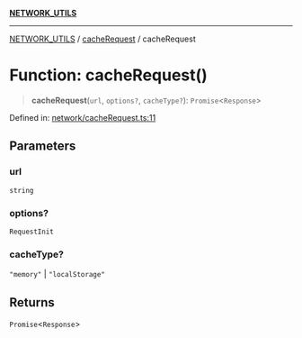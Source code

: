 [**NETWORK_UTILS**](../../README.md)

***

[NETWORK_UTILS](../../README.md) / [cacheRequest](../README.md) / cacheRequest

# Function: cacheRequest()

> **cacheRequest**(`url`, `options?`, `cacheType?`): `Promise`\<`Response`\>

Defined in: [network/cacheRequest.ts:11](https://github.com/dailker/everyutil-js/blob/b3e269da55b7d96c15eb37e98c5c4f6b94f05f6f/src/network/cacheRequest.ts#L11)

## Parameters

### url

`string`

### options?

`RequestInit`

### cacheType?

`"memory"` | `"localStorage"`

## Returns

`Promise`\<`Response`\>
